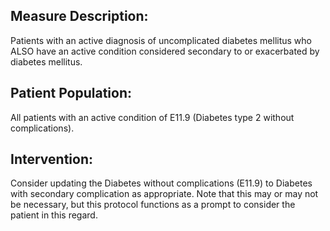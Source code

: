 ## Measure Description:
Patients with an active diagnosis of uncomplicated diabetes mellitus who ALSO have an active condition considered secondary to or exacerbated by diabetes mellitus.
## Patient Population:
All patients with an active condition of E11.9 (Diabetes type 2 without complications).
## Intervention:
Consider updating the Diabetes without complications (E11.9) to Diabetes with secondary complication as appropriate. Note that this may or may not be necessary, but this protocol functions as a prompt to consider the patient in this regard. 
